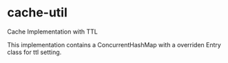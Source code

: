 # cache-util
Cache Implementation with TTL

This implementation contains a ConcurrentHashMap with a overriden Entry class for ttl setting.
